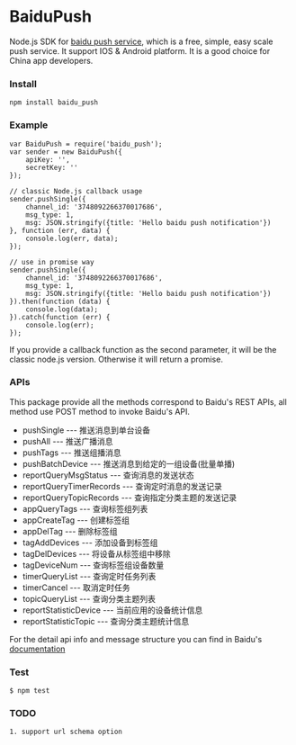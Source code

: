 BaiduPush
=======

Node.js SDK for [baidu push service](http://push.baidu.com/), which is a free, simple, easy scale push service. It support IOS & Android platform. It is a good choice for China app developers. 

### Install

```
npm install baidu_push
```

### Example

```
var BaiduPush = require('baidu_push');
var sender = new BaiduPush({
    apiKey: '',
    secretKey: ''
});

// classic Node.js callback usage
sender.pushSingle({
    channel_id: '3748092266370017686',
    msg_type: 1,
    msg: JSON.stringify({title: 'Hello baidu push notification'})
}, function (err, data) {
    console.log(err, data);
});

// use in promise way
sender.pushSingle({
    channel_id: '3748092266370017686',
    msg_type: 1,
    msg: JSON.stringify({title: 'Hello baidu push notification'})
}).then(function (data) {
    console.log(data);
}).catch(function (err) {
    console.log(err);
});
```

If you provide a callback function as the second parameter, it will be the classic node.js version.
Otherwise it will return a promise.


### APIs

This package provide all the methods correspond to Baidu's REST APIs, all method use POST method to
invoke Baidu's API.

* pushSingle  ---  推送消息到单台设备
* pushAll  ---  推送广播消息
* pushTags  ---  推送组播消息
* pushBatchDevice  ---  推送消息到给定的一组设备(批量单播)
* reportQueryMsgStatus  ---  查询消息的发送状态
* reportQueryTimerRecords  ---  查询定时消息的发送记录
* reportQueryTopicRecords  ---  查询指定分类主题的发送记录
* appQueryTags  ---  查询标签组列表
* appCreateTag  ---  创建标签组
* appDelTag  ---  删除标签组
* tagAddDevices  ---  添加设备到标签组
* tagDelDevices  ---  将设备从标签组中移除
* tagDeviceNum  ---  查询标签组设备数量
* timerQueryList  ---  查询定时任务列表
* timerCancel  ---  取消定时任务
* topicQueryList  ---  查询分类主题列表
* reportStatisticDevice  ---  当前应用的设备统计信息
* reportStatisticTopic  ---  查询分类主题统计信息

For the detail api info and message structure you can find in Baidu's [documentation](http://push.baidu.com/doc/restapi/restapi)

### Test

```
$ npm test
```


### TODO
    1. support url schema option
